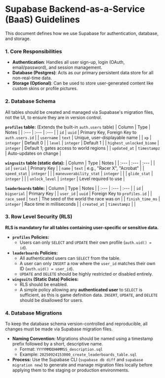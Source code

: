 # Supabase Backend-as-a-Service (BaaS) Guidelines

This document defines how we use Supabase for authentication, database, and storage.

### 1. Core Responsibilities

-   **Authentication**: Handles all user sign-up, login (OAuth, email/password), and session management.
-   **Database (Postgres)**: Acts as our primary persistent data store for all non-real-time data.
-   **Storage (Optional)**: Can be used to store user-generated content like custom skins or profile pictures.

### 2. Database Schema

All tables should be created and managed via Supabase's migration files, not the UI, to ensure they are in version control.

**`profiles` table:**
(Extends the built-in `auth.users` table)
| Column | Type | Notes |
| :--- | :--- | :--- |
| `id` | `uuid` | Primary Key, Foreign Key to `auth.users.id` |
| `username` | `text` | Unique, user-displayable name |
| `xp` | `integer` | Default 0 |
| `level` | `integer` | Default 1 |
| `highest_unlocked_biome` | `integer` | Default 1; gates access to world regions |
| `updated_at` | `timestampz` | Auto-updates on change |

**`wingsuits` table (static data):**
| Column | Type | Notes |
| :--- | :--- | :--- |
| `id` | `serial` | Primary Key |
| `name` | `text` | e.g., "Racer X", "Acrobat" |
| `speed_stat` | `integer` | |
| `maneuverability_stat` | `integer` | |
| `glide_stat` | `integer` | |
| `unlock_level` | `integer` | Level required to use |

**`leaderboards` table:**
| Column | Type | Notes |
| :--- | :--- | :--- |
| `id` | `bigserial` | Primary Key |
| `user_id` | `uuid` | Foreign Key to `profiles.id` |
| `race_seed` | `text` | The seed of the world the race was on |
| `finish_time_ms` | `integer` | Race time in milliseconds |
| `created_at` | `timestampz` | |

### 3. Row Level Security (RLS)

**RLS is mandatory for all tables containing user-specific or sensitive data.**

-   **`profiles` Policies:**
    -   Users can only `SELECT` and `UPDATE` their own profile (`auth.uid() = id`).
-   **`leaderboards` Policies:**
    -   All authenticated users can `SELECT` from the table.
    -   A user can only `INSERT` a row where the `user_id` matches their own ID (`auth.uid() = user_id`).
    -   `UPDATE` and `DELETE` should be highly restricted or disabled entirely.
-   **`wingsuits` (Static Data) Policies:**
    -   RLS should be enabled.
    -   A simple policy allowing any **authenticated user** to `SELECT` is sufficient, as this is game definition data. `INSERT`, `UPDATE`, and `DELETE` should be disallowed for users.

### 4. Database Migrations

To keep the database schema version-controlled and reproducible, all changes must be made via Supabase migration files.

-   **Naming Convention:** Migrations should be named using a timestamp prefix followed by a short, descriptive name.
    -   Format: `YYYYMMDDHHMMSS_description.sql`
    -   Example: `20250924153000_create_leaderboards_table.sql`
-   **Process:** Use the Supabase CLI (`supabase db diff` and `supabase migration new`) to generate and manage migration files locally before applying them to the staging or production environments.